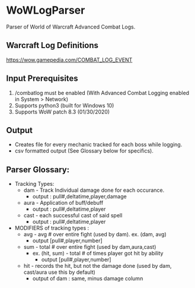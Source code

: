 # WoWLogParser
Parser of World of Warcraft Advanced Combat Logs.

## Warcraft Log Definitions 

https://wow.gamepedia.com/COMBAT_LOG_EVENT

## Input Prerequisites
1. /combatlog must be enabled (With Advanced Combat Logging enabled in System > Network)
2. Supports python3 (built for Windows 10)
3. Supports WoW patch 8.3 (01/30/2020)

## Output
- Creates file for every mechanic tracked for each boss while logging.
- csv formatted output (See Glossary below for specifics).

## Parser Glossary:
- Tracking Types:
  - dam - Track Individual damage done for each occurance.
    - output : pull#,deltatime,player,damage
  -	aura - Application of buff/debuff
    - output : pull#,deltatime,player
  - cast - each successful cast of said spell
    - output : pull#,deltatime,player
-	MODIFIERS of tracking types :
	-	avg - avg # over entire fight (used by dam). ex. (dam, avg) 
		- output [pull#,player,number]
	-	sum - total # over entire fight (used by dam,aura,cast)
		- ex. (hit, sum) - total # of times player got hit by ability
			- output [pull#,player,number]
	-	hit - records the hit, but not the damage done (used by dam, cast/aura use this by default)
		- output of dam : same, minus damage column
		
